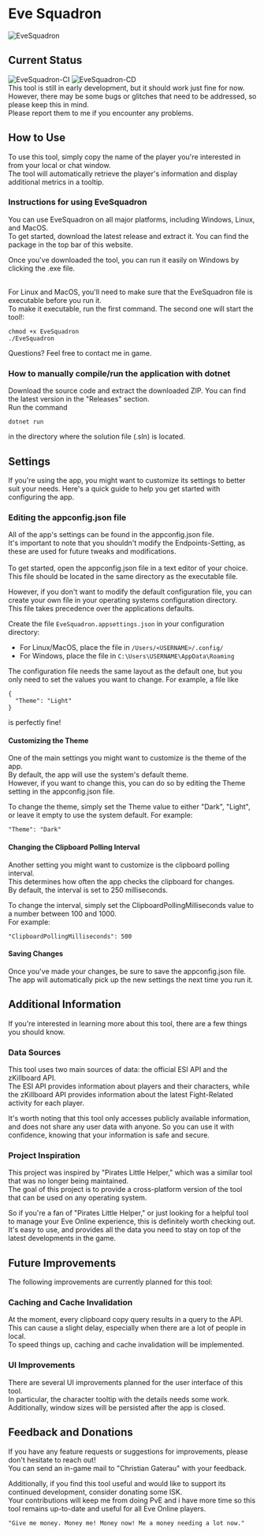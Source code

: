 # Eve Squadron
![EveSquadron](https://user-images.githubusercontent.com/42657063/233725331-43542b46-c892-4a13-85e0-61cd9c15d49f.gif)

## Current Status
![EveSquadron-CI](https://github.com/erythana/EveSquadron/actions/workflows/EveSquadron-CI.yml/badge.svg)
![EveSquadron-CD](https://github.com/erythana/EveSquadron/actions/workflows/EveSquadron-CD.yml/badge.svg)
<br />
This tool is still in early development, but it should work just fine for now.<br />
However, there may be some bugs or glitches that need to be addressed, so please keep this in mind.<br />
Please report them to me if you encounter any problems.

## How to Use

To use this tool, simply copy the name of the player you're interested in from your local or chat window.<br />
The tool will automatically retrieve the player's information and display additional metrics in a tooltip.

### Instructions for using EveSquadron

You can use EveSquadron on all major platforms, including Windows, Linux, and MacOS.<br />
To get started, download the latest release and extract it. You can find the package in the top bar of this website.

Once you've downloaded the tool, you can run it easily on Windows by clicking the .exe file.

<br />
For Linux and MacOS, you'll need to make sure that the EveSquadron file is executable before you run it.<br />
To make it executable, run the first command. The second one will start the tool!:

```
chmod +x EveSquadron
./EveSquadron
```
Questions? Feel free to contact me in game.

### How to manually compile/run the application with dotnet
Download the source code and extract the downloaded ZIP. You can find the latest version in the "Releases" section.<br />
Run the command<br />
```
dotnet run
```
in the directory where the solution file (.sln) is located.

## Settings
If you're using the app, you might want to customize its settings to better suit your needs. Here's a quick guide to help you get started with configuring the app.

### Editing the appconfig.json file

All of the app's settings can be found in the appconfig.json file.<br />
It's important to note that you shouldn't modify the Endpoints-Setting, as these are used for future tweaks and modifications.<br />
<br />
To get started, open the appconfig.json file in a text editor of your choice.<br />
This file should be located in the same directory as the executable file.

However, if you don't want to modify the default configuration file, you can create your own file in your operating systems configuration directory.<br />
This file takes precedence over the applications defaults.

Create the file `EveSquadron.appsettings.json` in your configuration directory:
* For Linux/MacOS, place the file in `/Users/<USERNAME>/.config/`
* For Windows, place the file in `C:\Users\USERNAME\AppData\Roaming`

The configuration file needs the same layout as the default one, but you only need to set the values you want to change.
For example, a file like
```
{
  "Theme": "Light"
}
```
is perfectly fine!

#### Customizing the Theme

One of the main settings you might want to customize is the theme of the app.<br />
By default, the app will use the system's default theme.<br />
However, if you want to change this, you can do so by editing the Theme setting in the appconfig.json file.

To change the theme, simply set the Theme value to either "Dark", "Light", or leave it empty to use the system default. For example:

```
"Theme": "Dark"
```

#### Changing the Clipboard Polling Interval

Another setting you might want to customize is the clipboard polling interval.<br />
This determines how often the app checks the clipboard for changes.<br />
By default, the interval is set to 250 milliseconds.

To change the interval, simply set the ClipboardPollingMilliseconds value to a number between 100 and 1000.<br />
For example:

```
"ClipboardPollingMilliseconds": 500
```

#### Saving Changes

Once you've made your changes, be sure to save the appconfig.json file.<br />
The app will automatically pick up the new settings the next time you run it.


## Additional Information

If you're interested in learning more about this tool, there are a few things you should know.<br />

### Data Sources

This tool uses two main sources of data: the official ESI API and the zKillboard API.<br />
The ESI API provides information about players and their characters, while the zKillboard API provides information about the latest Fight-Related activity for each player.

It's worth noting that this tool only accesses publicly available information, and does not share any user data with anyone. So you can use it with confidence, knowing that your information is safe and secure.

### Project Inspiration

This project was inspired by "Pirates Little Helper," which was a similar tool that was no longer being maintained.<br />
The goal of this project is to provide a cross-platform version of the tool that can be used on any operating system.

So if you're a fan of "Pirates Little Helper," or just looking for a helpful tool to manage your Eve Online experience, this is definitely worth checking out.<br />
It's easy to use, and provides all the data you need to stay on top of the latest developments in the game.

## Future Improvements

The following improvements are currently planned for this tool:

### Caching and Cache Invalidation

At the moment, every clipboard copy query results in a query to the API.<br />
This can cause a slight delay, especially when there are a lot of people in local.<br />
To speed things up, caching and cache invalidation will be implemented.

### UI Improvements

There are several UI improvements planned for the user interface of this tool.<br />
In particular, the character tooltip with the details needs some work.<br />
Additionally, window sizes will be persisted after the app is closed.

## Feedback and Donations

If you have any feature requests or suggestions for improvements, please don't hesitate to reach out!<br />
You can send an in-game mail to "Christian Gaterau" with your feedback.

Additionally, if you find this tool useful and would like to support its continued development, consider donating some ISK.<br />
Your contributions will keep me from doing PvE and i have more time so this tool remains up-to-date and useful for all Eve Online players.

`
"Give me money. Money me! Money now! Me a money needing a lot now."
`
